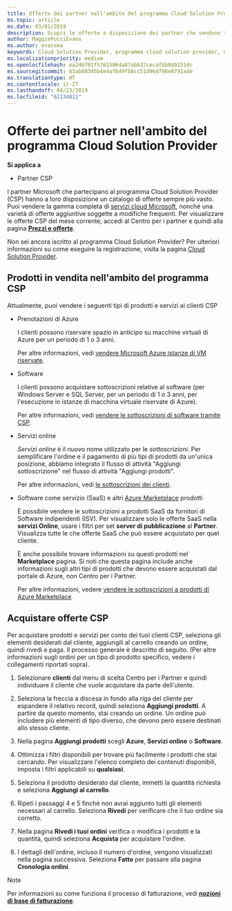 ```yaml
---
title: Offerte dei partner nell'ambito del programma Cloud Solution Provider | Centro per i partner
ms.topic: article
ms.date: 03/01/2019
description: Scopri le offerte a disposizione dei partner che vendono tramite il programma Cloud Solution Provider.
author: MaggiePucciEvans
ms.author: evansma
keywords: Cloud Solution Provider, programma cloud solution provider, CSP, aggiungere un prodotto, vendere ai clienti, offerte partner, offerte CSP, servizi basati sul cloud, Azure, Office 365, Dynamics, partner CSP, vendere in CSP, istanze riservate Azure, istanze di macchina virtuale riservate di Azure, prenotazioni di Azure, servizi online, software di sottoscrizione, AHUB, SQL Server su Azure, Windows Server su Azure, sottoscrizioni dei clienti
ms.localizationpriority: medium
ms.openlocfilehash: ea246701f57615064a87abb37cecafbb0d9151dc
ms.sourcegitcommit: b1ab80345b4e4af649fb8cc51d96d798e0791ade
ms.translationtype: HT
ms.contentlocale: it-IT
ms.lasthandoff: 04/23/2019
ms.locfileid: "62134811"
---
```

# <a name="partner-offers-in-the-cloud-solution-provider-program"></a>Offerte dei partner nell'ambito del programma Cloud Solution Provider 

**Si applica a**

-  Partner CSP

I partner Microsoft che partecipano al programma Cloud Solution Provider (CSP) hanno a loro disposizione un catalogo di offerte sempre più vasto. Puoi vendere la gamma completa di [servizi cloud Microsoft](https://partner.microsoft.com/cloud-solution-provider/products-and-services), nonché una varietà di offerte aggiuntive soggette a modifiche frequenti. Per visualizzare le offerte CSP del mese corrente, accedi al Centro per i partner e quindi alla pagina [**Prezzi e offerte**](https://partnercenter.microsoft.com/pcv/sales).  

Non sei ancora iscritto al programma Cloud Solution Provider? Per ulteriori informazioni su come eseguire la registrazione, visita la pagina [Cloud Solution Provider](https://partner.microsoft.com/cloud-solution-provider). 

## <a name="what-you-can-sell-through-csp"></a>Prodotti in vendita nell'ambito del programma CSP

Attualmente, puoi vendere i seguenti tipi di prodotti e servizi ai clienti CSP

- Prenotazioni di Azure<br> 

    I clienti possono riservare spazio in anticipo su macchine virtuali di Azure per un periodo di 1 o 3 anni.<br>
    
    Per altre informazioni, vedi [vendere Microsoft Azure istanze di VM riservate](azure-reservations.md).

- Software<br>

    I clienti possono acquistare sottoscrizioni relative al software (per Windows Server e SQL Server, per un periodo di 1 o 3 anni, per l'esecuzione in istanze di macchina virtuale riservate di Azure).<br>
 
    Per altre informazioni, vedi [vendere le sottoscrizioni di software tramite CSP](csp-software-subscriptions.md).  

- Servizi online<br>

    *Servizi online* è il nuovo nome utilizzato per le *sottoscrizioni*. Per semplificare l'ordine e il pagamento di più tipi di prodotti da un'unica posizione, abbiamo integrato il flusso di attività "Aggiungi sottoscrizione" nel flusso di attività "Aggiungi prodotti".<br>
    
    Per altre informazioni, vedi [le sottoscrizioni dei clienti](customer-subscriptions.md).

- Software come servizio (SaaS) e altri [Azure Marketplace](https://azuremarketplace.microsoft.com/marketplace) prodotti<br>

    È possibile vendere le sottoscrizioni a prodotti SaaS da fornitori di Software indipendenti (ISV). Per visualizzare solo le offerte SaaS nella **servizi Online**, usare i filtri per set **server di pubblicazione** al **Partner**. Visualizza tutte le che offerte SaaS che può essere acquistato per quel cliente.<br>
    
    È anche possibile trovare informazioni su questi prodotti nel **Marketplace** pagina. Si noti che questa pagina include anche informazioni sugli altri tipi di prodotti che devono essere acquistati dal portale di Azure, non Centro per i Partner.<br>

    Per altre informazioni, vedere [vendere le sottoscrizioni a prodotti di Azure Marketplace](sell-marketplace-products.md)


## <a name="buy-csp-offers"></a>Acquistare offerte CSP

Per acquistare prodotti e servizi per conto dei tuoi clienti CSP, seleziona gli elementi desiderati dal cliente, aggiungili al carrello creando un ordine, quindi rivedi e paga. Il processo generale è descritto di seguito. (Per altre informazioni sugli ordini per un tipo di prodotto specifico, vedere i collegamenti riportati sopra).

1. Selezionare **clienti** dal menu di scelta Centro per i Partner e quindi individuare il cliente che vuole acquistare da parte dell'utente. 

2. Seleziona la freccia a discesa in fondo alla riga del cliente per espandere il relativo record, quindi seleziona **Aggiungi prodotti**. A partire da questo momento, stai creando un ordine. Un ordine può includere più elementi di tipo diverso, che devono però essere destinati allo stesso cliente.

3. Nella pagina **Aggiungi prodotti** scegli **Azure**, **Servizi online** o **Software**.

4. Ottimizza i filtri disponibili per trovare più facilmente i prodotti che stai cercando. Per visualizzare l'elenco completo dei contenuti disponibili, imposta i filtri applicabili su **qualsiasi**. 

5. Seleziona il prodotto desiderato dal cliente, immetti la quantità richiesta e seleziona **Aggiungi al carrello**.

6. Ripeti i passaggi 4 e 5 finché non avrai aggiunto tutti gli elementi necessari al carrello. Seleziona **Rivedi** per verificare che il tuo ordine sia corretto.  

7. Nella pagina **Rivedi i tuoi ordini** verifica o modifica i prodotti e la quantità, quindi seleziona **Acquista** per acquistare l'ordine. 

8. I dettagli dell'ordine, incluso il numero d'ordine, vengono visualizzati nella pagina successiva. Seleziona **Fatto** per passare alla pagina **Cronologia ordini**. 

> [!NOTE]
> Per informazioni su come funziona il processo di fatturazione, vedi [ **nozioni di base di fatturazione**](https://docs.microsoft.com/en-us/partner-center/billing-basics).


